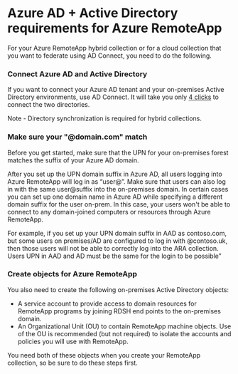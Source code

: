 
<properties 
    pageTitle="Azure AD + Active Directory requirements for Azure RemoteApp | Microsoft Azure" 
    description="Learn how to set up Active Directory to work with Azure RemoteApp." 
    services="remoteapp" 
    documentationCenter="" 
    authors="lizap" 
    manager="mbaldwin" />

<tags 
    ms.service="remoteapp" 
    ms.workload="compute" 
    ms.tgt_pltfrm="na" 
    ms.devlang="na" 
    ms.topic="article" 
    ms.date="01/07/2016" 
    ms.author="elizapo" />



# Azure AD + Active Directory requirements for Azure RemoteApp
For your Azure RemoteApp hybrid collection or for a cloud collection that you want to federate using AD Connect, you need to do the following.

### Connect Azure AD and Active Directory
If you want to connect your Azure AD tenant and your on-premises Active Directory environments, use AD Connect. It will take you only [4 clicks](http://blogs.technet.com/b/ad/archive/2014/08/04/connecting-ad-and-azure-ad-only-4-clicks-with-azure-ad-connect.aspx) to connect the two directories.

Note - Directory synchronization is required for hybrid collections.

### Make sure your "@domain.com" match
Before you get started, make sure that the UPN for your on-premises forest matches the suffix of your Azure AD domain. 

After you set up the UPN domain suffix in Azure AD, all users logging into Azure RemoteApp will log in as “user@<the suffix you set up>”. Make sure that users can also log in with the same user@suffix into the on-premises domain. In certain cases you can set up one domain name in Azure AD while specifying a different domain suffix for the user on-prem. In this case, your users won't be able to connect to any domain-joined computers or resources through Azure RemoteApp.

For example, if you set up your UPN domain suffix in AAD as contoso.com, but some users on premises/AD are configured to log in with @contoso.uk, then those users will not be able to correctly log into the ARA collection. Users UPN in AAD and AD must be the same for the login to be possible”

### Create objects for Azure RemoteApp
You also need to create the following on-premises Active Directory objects:

* A service account to provide access to domain resources for RemoteApp programs by joining RDSH end points to the on-premises domain.
* An Organizational Unit (OU) to contain RemoteApp machine objects. Use of the OU is recommended (but not required) to isolate the accounts and policies you will use with RemoteApp.

You need both of these objects when you create your RemoteApp collection, so be sure to do these steps first.

